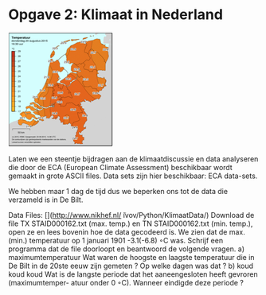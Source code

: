 
# Opgave 2: Klimaat in Nederland

![](KaartNederlandKlein.png)

Laten we een steentje bijdragen aan de klimaatdiscussie en data analyseren die 
door de ECA (European Climate Assessment) beschikbaar wordt gemaakt in grote 
ASCII files. Data sets zijn hier beschikbaar: ECA data-sets.

We hebben maar 1 dag de tijd dus we beperken ons tot de data die verzameld 
is in De Bilt.

Data Files: [](http://www.nikhef.nl/ ̃ivov/Python/KlimaatData/) 
Download de file TX STAID000162.txt (max. temp.) en TN STAID000162.txt (min. temp.), open ze en lees bovenin hoe de data gecodeerd is. We zien dat de max.(min.) temperatuur op 1 januari 1901 -3.1(-6.8) ◦C was. Schrijf een programma dat de file doorloopt en beantwoord de volgende vragen.
a) maximumtemperatuur
Wat waren de hoogste en laagste temperatuur die in De Bilt in de 20ste eeuw zijn gemeten ? Op welke dagen was dat ?
b) koud koud koud
Wat is de langste periode dat het aaneengesloten heeft gevroren (maximumtemper- atuur onder 0 ◦C). Wanneer eindigde deze periode ?